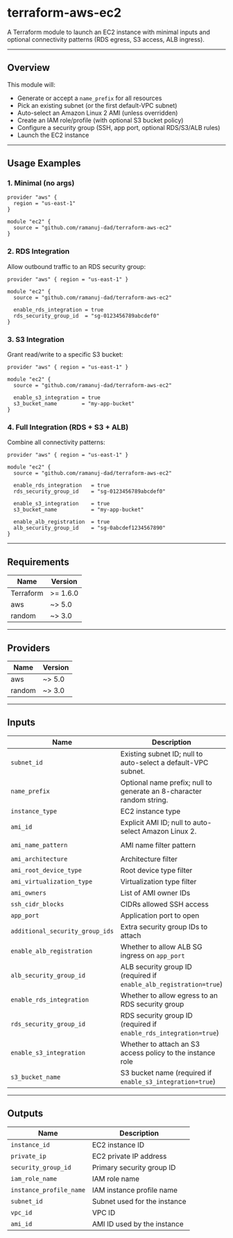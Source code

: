 # terraform-aws-ec2

A Terraform module to launch an EC2 instance with minimal inputs and optional connectivity patterns (RDS egress, S3 access, ALB ingress).

---

## Overview

This module will:

- Generate or accept a `name_prefix` for all resources
- Pick an existing subnet (or the first default-VPC subnet)
- Auto-select an Amazon Linux 2 AMI (unless overridden)
- Create an IAM role/profile (with optional S3 bucket policy)
- Configure a security group (SSH, app port, optional RDS/S3/ALB rules)
- Launch the EC2 instance

---

## Usage Examples

### 1. Minimal (no args)

```hcl
provider "aws" {
  region = "us-east-1"
}

module "ec2" {
  source = "github.com/ramanuj-dad/terraform-aws-ec2"
}
```

### 2. RDS Integration

Allow outbound traffic to an RDS security group:

```hcl
provider "aws" { region = "us-east-1" }

module "ec2" {
  source = "github.com/ramanuj-dad/terraform-aws-ec2"

  enable_rds_integration = true
  rds_security_group_id  = "sg-0123456789abcdef0"
}
```

### 3. S3 Integration

Grant read/write to a specific S3 bucket:

```hcl
provider "aws" { region = "us-east-1" }

module "ec2" {
  source = "github.com/ramanuj-dad/terraform-aws-ec2"

  enable_s3_integration = true
  s3_bucket_name        = "my-app-bucket"
}
```

### 4. Full Integration (RDS + S3 + ALB)

Combine all connectivity patterns:

```hcl
provider "aws" { region = "us-east-1" }

module "ec2" {
  source = "github.com/ramanuj-dad/terraform-aws-ec2"

  enable_rds_integration   = true
  rds_security_group_id    = "sg-0123456789abcdef0"

  enable_s3_integration    = true
  s3_bucket_name           = "my-app-bucket"

  enable_alb_registration  = true
  alb_security_group_id    = "sg-0abcdef1234567890"
}
```

---

## Requirements

| Name      | Version  |
|-----------|----------|
| Terraform | >= 1.6.0 |
| aws       | ~> 5.0   |
| random    | ~> 3.0   |

---

## Providers

| Name   | Version |
|--------|---------|
| aws    | ~> 5.0  |
| random | ~> 3.0  |

---

## Inputs

| Name                       | Description                                                              | Type           | Default                                          |
|----------------------------|--------------------------------------------------------------------------|----------------|--------------------------------------------------|
| `subnet_id`                | Existing subnet ID; null to auto-select a default-VPC subnet.            | `string`       | `null`                                           |
| `name_prefix`              | Optional name prefix; null to generate an 8-character random string.     | `string`       | `null`                                           |
| `instance_type`            | EC2 instance type                                                        | `string`       | `"t3.micro"`                                     |
| `ami_id`                   | Explicit AMI ID; null to auto-select Amazon Linux 2.                     | `string`       | `null`                                           |
| `ami_name_pattern`         | AMI name filter pattern                                                  | `string`       | `"amzn2-ami-hvm-*-x86_64-gp2"`                  |
| `ami_architecture`         | Architecture filter                                                      | `string`       | `"x86_64"`                                      |
| `ami_root_device_type`     | Root device type filter                                                  | `string`       | `"ebs"`                                         |
| `ami_virtualization_type`  | Virtualization type filter                                               | `string`       | `"hvm"`                                         |
| `ami_owners`               | List of AMI owner IDs                                                    | `list(string)` | `["137112412989"]`                              |
| `ssh_cidr_blocks`          | CIDRs allowed SSH access                                                  | `list(string)` | `["0.0.0.0/0"]`                                 |
| `app_port`                 | Application port to open                                                  | `number`       | `80`                                            |
| `additional_security_group_ids` | Extra security group IDs to attach                                     | `list(string)` | `[]`                                            |
| `enable_alb_registration`  | Whether to allow ALB SG ingress on `app_port`                             | `bool`         | `false`                                         |
| `alb_security_group_id`    | ALB security group ID (required if `enable_alb_registration=true`)        | `string`       | `null`                                          |
| `enable_rds_integration`   | Whether to allow egress to an RDS security group                          | `bool`         | `false`                                         |
| `rds_security_group_id`    | RDS security group ID (required if `enable_rds_integration=true`)         | `string`       | `null`                                          |
| `enable_s3_integration`    | Whether to attach an S3 access policy to the instance role                | `bool`         | `false`                                         |
| `s3_bucket_name`           | S3 bucket name (required if `enable_s3_integration=true`)                 | `string`       | `null`                                          |

---

## Outputs

| Name                    | Description                   |
|-------------------------|-------------------------------|
| `instance_id`           | EC2 instance ID               |
| `private_ip`            | EC2 private IP address        |
| `security_group_id`     | Primary security group ID     |
| `iam_role_name`         | IAM role name                 |
| `instance_profile_name` | IAM instance profile name     |
| `subnet_id`             | Subnet used for the instance  |
| `vpc_id`                | VPC ID                        |
| `ami_id`                | AMI ID used by the instance   |